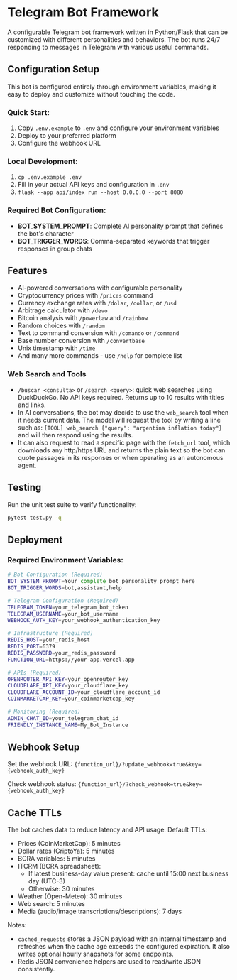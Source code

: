 # Telegram Bot Framework

A configurable Telegram bot framework written in Python/Flask that can be customized with different personalities and behaviors. The bot runs 24/7 responding to messages in Telegram with various useful commands.

## Configuration Setup

This bot is configured entirely through environment variables, making it easy to deploy and customize without touching the code.

### Quick Start:

1. Copy `.env.example` to `.env` and configure your environment variables
2. Deploy to your preferred platform
3. Configure the webhook URL

### Local Development:

1. `cp .env.example .env`
2. Fill in your actual API keys and configuration in `.env`
3. `flask --app api/index run --host 0.0.0.0 --port 8080`

### Required Bot Configuration:

- **BOT_SYSTEM_PROMPT**: Complete AI personality prompt that defines the bot's character
- **BOT_TRIGGER_WORDS**: Comma-separated keywords that trigger responses in group chats

## Features

- AI-powered conversations with configurable personality
- Cryptocurrency prices with `/prices` command
- Currency exchange rates with `/dolar`, `/dollar`, or `/usd`
- Arbitrage calculator with `/devo`
- Bitcoin analysis with `/powerlaw` and `/rainbow`
- Random choices with `/random`
- Text to command conversion with `/comando` or `/command`
- Base number conversion with `/convertbase`
- Unix timestamp with `/time`
- And many more commands - use `/help` for complete list

### Web Search and Tools

- `/buscar <consulta>` or `/search <query>`: quick web searches using DuckDuckGo. No API keys required. Returns up to 10 results with titles and links.
- In AI conversations, the bot may decide to use the `web_search` tool when it needs current data. The model will request the tool by writing a line such as:
  `[TOOL] web_search {"query": "argentina inflation today"}`
  and will then respond using the results.
- It can also request to read a specific page with the `fetch_url` tool, which downloads any http/https URL and returns the plain text so the bot can quote passages in its responses or when operating as an autonomous agent.

## Testing

Run the unit test suite to verify functionality:

```bash
pytest test.py -q
```

## Deployment

### Required Environment Variables:

```bash
# Bot Configuration (Required)
BOT_SYSTEM_PROMPT=Your complete bot personality prompt here
BOT_TRIGGER_WORDS=bot,assistant,help

# Telegram Configuration (Required)
TELEGRAM_TOKEN=your_telegram_bot_token
TELEGRAM_USERNAME=your_bot_username
WEBHOOK_AUTH_KEY=your_webhook_authentication_key

# Infrastructure (Required)
REDIS_HOST=your_redis_host
REDIS_PORT=6379
REDIS_PASSWORD=your_redis_password
FUNCTION_URL=https://your-app.vercel.app

# APIs (Required)
OPENROUTER_API_KEY=your_openrouter_key
CLOUDFLARE_API_KEY=your_cloudflare_key
CLOUDFLARE_ACCOUNT_ID=your_cloudflare_account_id
COINMARKETCAP_KEY=your_coinmarketcap_key

# Monitoring (Required)
ADMIN_CHAT_ID=your_telegram_chat_id
FRIENDLY_INSTANCE_NAME=My_Bot_Instance
```

## Webhook Setup

Set the webhook URL:
`{function_url}/?update_webhook=true&key={webhook_auth_key}`

Check webhook status:
`{function_url}/?check_webhook=true&key={webhook_auth_key}`
## Cache TTLs

The bot caches data to reduce latency and API usage. Default TTLs:

- Prices (CoinMarketCap): 5 minutes
- Dollar rates (CriptoYa): 5 minutes
- BCRA variables: 5 minutes
- ITCRM (BCRA spreadsheet):
  - If latest business-day value present: cache until 15:00 next business day (UTC-3)
  - Otherwise: 30 minutes
- Weather (Open-Meteo): 30 minutes
- Web search: 5 minutes
- Media (audio/image transcriptions/descriptions): 7 days

Notes:
- `cached_requests` stores a JSON payload with an internal timestamp and refreshes when the cache age exceeds the configured expiration. It also writes optional hourly snapshots for some endpoints.
- Redis JSON convenience helpers are used to read/write JSON consistently.
